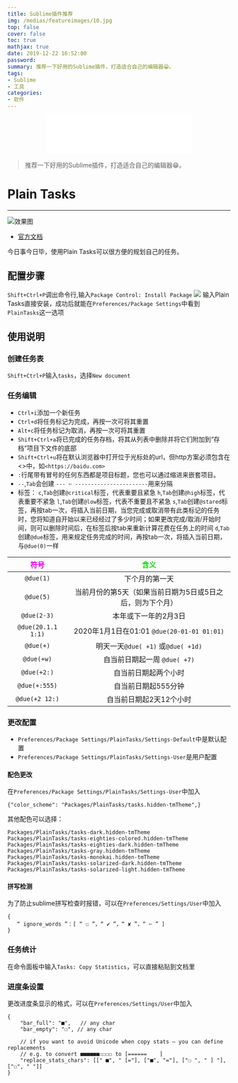```yaml
---
title: Sublime插件推荐
img: /medias/featureimages/10.jpg
top: false
cover: false
toc: true
mathjax: true
date: 2019-12-22 16:52:00
password:
summary: 推荐一下好用的Sublime插件，打造适合自己的编辑器😁。
tags:
- Sublime
- 工具
categories:
- 软件
---
```

<div align="middle"><iframe frameborder="no" border="0" marginwidth="0" marginheight="0" width=330 height=86 src="//music.163.com/outchain/player?type=2&id=16846088&auto=1&height=66"></iframe></div>

>推荐一下好用的Sublime插件，打造适合自己的编辑器😁。

# Plain Tasks
---
![效果图](2.png)
- [官方文档](https://github.com/aziz/PlainTasks)

今日事今日毕，使用Plain Tasks可以很方便的规划自己的任务。

## 配置步骤
`Shift+Ctrl+P`调出命令行,输入`Package Control: Install Package`
![](1.png)
输入Plain Tasks直接安装，成功后就能在`Preferences/Package Settings`中看到`PlainTasks`这一选项

## 使用说明
### 创建任务表
`Shift+Ctrl+P`输入`tasks`，选择`New document`
### 任务编辑
- `Ctrl+i`添加一个新任务
- `Ctrl+d`将任务标记为完成，再按一次可将其重置
- `Alt+c`将任务标记为取消，再按一次可将其重置
- `Shift+Ctrl+a`将已完成的任务存档，将其从列表中删除并将它们附加到“存档”项目下文件的底部
- `Shift+Ctrl+u`将在默认浏览器中打开位于光标处的url，但http方案必须包含在<>中，如`<https://baidu.com>`
- `:`行尾带有冒号的任何东西都是项目标题，您也可以通过缩进来嵌套项目。
- `--`,`Tab`会创建 `--- ✄ -----------------------`用来分隔
- 标签：
`c`,`Tab`创建`@critical`标签，代表重要且紧急
`h`,`Tab`创建`@high`标签，代表重要不紧急
`l`,`Tab`创建`@low`标签，代表不重要且不紧急
`s`,`Tab`创建`@stared`标签，再按tab一次，将插入当前日期，当您完成或取消带有此类标记的任务时，您将知道自开始以来已经经过了多少时间；如果更改完成/取消/开始时间，则可以删除时间后，在标签后按tab来重新计算花费在任务上的时间
`d`,`Tab`创建`@due`标签，用来规定任务完成的时间，再按tab一次，将插入当前日期，与`@due(0)`一样

|<font color="#dd00dd">符号</font><br />|<font color="#00dd00">含义</font><br />|
|:----------------:|:--------------------------------------------------:|
|`@due(1)`         |下个月的第一天|
|`@due(5)`         |当前月份的第5天（如果当前日期为5日或5日之后，则为下个月）|
|`@due(2-3)`       |本年或下一年的2月3日|
|`@due(20.1.1 1:1)`|2020年1月1日在01:01 `@due(20-01-01 01:01)`|
|`@due(+)`         |明天一天`@due( +1)` 或`@due( +1d)`|
|`@due(+w)`        |自当前日期起一周 `@due( +7)`|
|`@due(+2:)`       |自当前日期起两个小时|
|`@due(+:555)`     |自当前日期起555分钟|
|`@due(+2 12:)`    |自当前日期起2天12个小时|


### 更改配置
- `Preferences/Package Settings/PlainTasks/Settings-Default`中是默认配置
- `Preferences/Package Settings/PlainTasks/Settings-User`是用户配置

#### 配色更改
在`Preferences/Package Settings/PlainTasks/Settings-User`中加入

```sublime
{"color_scheme": "Packages/PlainTasks/tasks.hidden-tmTheme",}
```
其他配色可以选择：

```sublime
Packages/PlainTasks/tasks-dark.hidden-tmTheme
Packages/PlainTasks/tasks-eighties-colored.hidden-tmTheme
Packages/PlainTasks/tasks-eighties-dark.hidden-tmTheme
Packages/PlainTasks/tasks-gray.hidden-tmTheme
Packages/PlainTasks/tasks-monokai.hidden-tmTheme
Packages/PlainTasks/tasks-solarized-dark.hidden-tmTheme
Packages/PlainTasks/tasks-solarized-light.hidden-tmTheme
```

#### 拼写检测
为了防止sublime拼写检查时报错，可以在`Preferences/Settings/User`中加入
```sublime
{
   “ ignore_words ”：[ “ ☐ ”，“ ✔ ”，“ ✘ ”，“ ✄ ” ]
}
```

### 任务统计
在命令面板中输入`Tasks: Copy Statistics`，可以直接粘贴到文档里

### 进度条设置
更改进度条显示的格式，可以在`Preferences/Settings/User`中加入
```sublime
{
    "bar_full": "■",   // any char
    "bar_empty": "☐", // any char

    // if you want to avoid Unicode when copy stats — you can define replacements
    // e.g. to convert ■■■■■■☐☐☐☐ to [======    ]
    "replace_stats_chars": [[" ■", " [="], ["■", "="], ["☐ ", " ] "], ["☐", " "]]
}
```